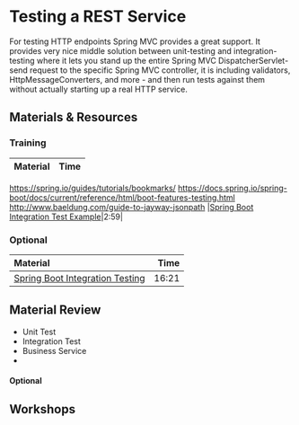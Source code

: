 # Testing a REST Service
For testing HTTP endpoints Spring MVC provides a great support. It provides very nice middle solution between unit-testing and integration-testing where it lets you stand up the entire Spring MVC DispatcherServlet-send request to the specific Spring MVC controller, it is including validators, HttpMessageConverters, and more - and then run tests against them without actually starting up a real HTTP service.

## Materials & Resources

### Training
| Material | Time |
|:---------|-----:|
https://spring.io/guides/tutorials/bookmarks/
https://docs.spring.io/spring-boot/docs/current/reference/html/boot-features-testing.html
http://www.baeldung.com/guide-to-jayway-jsonpath
|[Spring Boot Integration Test Example](https://www.youtube.com/watch?v=gNUm14kL7sI)|2:59|


### Optional
| Material | Time |
|:---------|-----:|
|[Spring Boot Integration Testing](https://www.youtube.com/watch?v=Psei7F7KsDw)|16:21|


## Material Review
- Unit Test
- Integration Test
- Business Service
-




#### Optional


## Workshops
